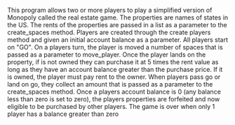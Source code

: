 This program allows two or more players to play a simplified version of Monopoly called the
real estate game.  The properties are names of states in the US. The rents of the properties are passed in a list
as a parameter to the create_spaces method. Players are created through the create players method and given an initial
account balance as a parameter. All players start on "GO". On a players turn, the player is moved a number
of spaces that is passed as a parameter to move_player. Once the player lands on the property, if is not owned they
can purchase it at 5 times the rent value as long as they have an account balance greater than the purchase price.
If it is owned, the player must pay rent to the owner. When players pass go or land on go, they collect an amount
that is passed as a parameter to the create_spaces method.  Once a players account balance is 0 (any balance less than
zero is set to zero), the players properties are forfeited and now eligible to be purchased by other players. The game
is over when only 1 player has a balance greater than zero
